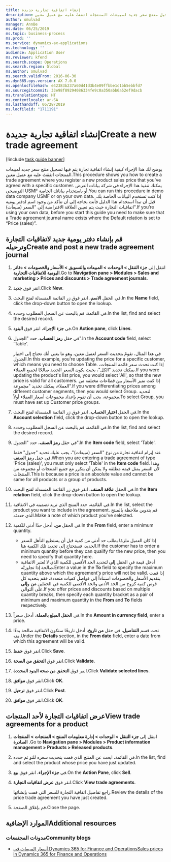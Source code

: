 ```yaml
---
title: إنشاء اتفاقية تجارية جديدة
description: يوضح لك هذا الإجراء كيفية إنشاء اتفاقية تجارة يتم فيها تسجيل منتج سعر جديد لمبيعات المنتجات اتفقتَ عليه مع عميل معين.
author: omulvad
manager: AnnBe
ms.date: 06/25/2019
ms.topic: business-process
ms.prod: ''
ms.service: dynamics-ax-applications
ms.technology: ''
audience: Application User
ms.reviewer: kfend
ms.search.scope: Operations
ms.search.region: Global
ms.author: omulvad
ms.search.validFrom: 2016-06-30
ms.dyn365.ops.version: AX 7.0.0
ms.openlocfilehash: e42383b237a60d41d3b4e09ffbbe1c1bb5ebbfd7
ms.sourcegitcommit: 33e98f89294086334fe9c0a350abb6a52ef9dacb
ms.translationtype: HT
ms.contentlocale: ar-SA
ms.lasthandoff: 06/28/2019
ms.locfileid: "1711191"
---
```

# <a name="create-a-new-trade-agreement"></a><span data-ttu-id="42e39-103">إنشاء اتفاقية تجارية جديدة</span><span class="sxs-lookup"><span data-stu-id="42e39-103">Create a new trade agreement</span></span>

[!include [task guide banner](../../includes/task-guide-banner.md)]

<span data-ttu-id="42e39-104">يوضح لك هذا الإجراء كيفية إنشاء اتفاقية تجارة يتم فيها تسجيل منتج سعر جديد لمبيعات المنتجات اتفقتَ عليه مع عميل معين.</span><span class="sxs-lookup"><span data-stu-id="42e39-104">This procedure shows you how to create a trade agreement where you register a new product sales price that you've agreed with a specific customer.</span></span> <span data-ttu-id="42e39-105">يمكنك تنفيذ هذا الإجراء في شركة بيانات العرض التوضيحي USMF أو باستخدام بياناتك الخاصة.</span><span class="sxs-lookup"><span data-stu-id="42e39-105">You can run this procedure in demo data company USMF or on your own data.</span></span> <span data-ttu-id="42e39-106">إذا كنت تستخدم البيانات الخاصة بك، قبل أن تبدأ استخدام هذا الدليل فأنت بحاجة إلى أن تتأكد من وجود اسم لدفتر يومية اتفاقيات التجارة حيث يتم تعيين العلاقة الافتراضية إلى "السعر (مبيعات)".</span><span class="sxs-lookup"><span data-stu-id="42e39-106">If you’re using your own data, before you start this guide you need to make sure that a Trade agreement journal name exists where the Default relation is set to “Price (sales)”.</span></span>


## <a name="create-and-post-a-new-trade-agreement-journal"></a><span data-ttu-id="42e39-107">قم بإنشاء دفتر يومية جديد لاتفاقيات التجارة وترحيله</span><span class="sxs-lookup"><span data-stu-id="42e39-107">Create and post a new trade agreement journal</span></span>
1. <span data-ttu-id="42e39-108">انتقل إلى **جزء التنقل > الوحدات > المبيعات والتسويق > الأسعار والخصومات > دفاتر اليومية للاتفاقيات التجارية‬**.</span><span class="sxs-lookup"><span data-stu-id="42e39-108">Go to **Navigation pane > Modules > Sales and marketing > Prices and discounts > Trade agreement journals**.</span></span>
2. <span data-ttu-id="42e39-109">انقر فوق **جديد**.</span><span class="sxs-lookup"><span data-stu-id="42e39-109">Click **New**.</span></span>
3. <span data-ttu-id="42e39-110">في الحقل **الاسم**، انقر فوق زر القائمة المنسدلة لفتح البحث.</span><span class="sxs-lookup"><span data-stu-id="42e39-110">In the **Name** field, click the drop-down button to open the lookup.</span></span>
4. <span data-ttu-id="42e39-111">في القائمة، قم بالبحث عن السجل المطلوب وحدده.</span><span class="sxs-lookup"><span data-stu-id="42e39-111">In the list, find and select the desired record.</span></span>
5. <span data-ttu-id="42e39-112">في **جزء الإجراء**، انقر فوق **البنود**.</span><span class="sxs-lookup"><span data-stu-id="42e39-112">On **Action pane**, click **Lines**.</span></span>
6. <span data-ttu-id="42e39-113">في حقل **رمز الحساب**، حدد "الجدول".</span><span class="sxs-lookup"><span data-stu-id="42e39-113">In the **Account code** field, select 'Table'.</span></span>
    
    <span data-ttu-id="42e39-114">في هذا المثال، تقومُ بتحديث السعر لعميل معين، وهو ما يعني أنك تحتاج إلى اختيار الجدول.</span><span class="sxs-lookup"><span data-stu-id="42e39-114">In this example, you're updating the price for a specific customer, which means you need to choose Table.</span></span> <span data-ttu-id="42e39-115">إذا كنت تحدث سعر قائمة المنتجات، يمكنك تحديد "الكل"، بحيث يكون السعر الجديد صالحًا لجميع العملاء.</span><span class="sxs-lookup"><span data-stu-id="42e39-115">If you were updating the product's list price, you would select 'All', so that the new price is valid for all customers.</span></span> <span data-ttu-id="42e39-116">إذا كنت تميز الأسعار بين قطاعات مختلفة من العملاء، يمكنك تحديد "مجموعة".</span><span class="sxs-lookup"><span data-stu-id="42e39-116">If you were differentiating prices among different customer segments, then you would select Group.</span></span> <span data-ttu-id="42e39-117">لتحديد مجموعة، يجب أن تقوم بإعداد مجموعات أسعار العملاء أولاً.</span><span class="sxs-lookup"><span data-stu-id="42e39-117">To select Group, you must have set up Customer price groups.</span></span>  

7. <span data-ttu-id="42e39-118">في الحقل **اختيار الحساب**، انقر فوق زر القائمة المنسدلة لفتح البحث.</span><span class="sxs-lookup"><span data-stu-id="42e39-118">In the **Account selection** field, click the drop-down button to open the lookup.</span></span>
8. <span data-ttu-id="42e39-119">في القائمة، قم بالبحث عن السجل المطلوب وحدده.</span><span class="sxs-lookup"><span data-stu-id="42e39-119">In the list, find and select the desired record.</span></span>
9. <span data-ttu-id="42e39-120">في حقل **رمز الصنف**، حدد "الجدول".</span><span class="sxs-lookup"><span data-stu-id="42e39-120">In the **Item code** field, select 'Table'.</span></span>
    
    <span data-ttu-id="42e39-121">عند إبرام اتفاقية تجارة من نوع "السعر (مبيعات)"، يجب عليك تحديد "جدول" فقط في حقل **رمز الصنف**.</span><span class="sxs-lookup"><span data-stu-id="42e39-121">When you are entering a trade agreement of type 'Price (sales)', you must only select 'Table' in the **Item code** field.</span></span> <span data-ttu-id="42e39-122">وهذا لأن السعر يمثل قيمة مطلقة ولا يمكن أن يتكرر مع جميع المنتجات أو مجموعة من المنتجات.</span><span class="sxs-lookup"><span data-stu-id="42e39-122">This is because a price is an absolute value and cannot be same for all products or a group of products.</span></span>
    
10. <span data-ttu-id="42e39-123">في الحقل **علاقة الصنف**، انقر فوق زر القائمة المنسدلة لفتح البحث.</span><span class="sxs-lookup"><span data-stu-id="42e39-123">In the **Item relation** field, click the drop-down button to open the lookup.</span></span>
11. <span data-ttu-id="42e39-124">في القائمة، حدد المنتج الذي تريد تضمينه في الاتفاقية.</span><span class="sxs-lookup"><span data-stu-id="42e39-124">In the list, select the product you want to include in the agreement.</span></span> <span data-ttu-id="42e39-125">قم بتدوين ملاحظة بالمنتج الذي حددتَه.</span><span class="sxs-lookup"><span data-stu-id="42e39-125">Make a note of which product you've selected.</span></span>  
12. <span data-ttu-id="42e39-126">في الحقل **من**، أدخل حدًا أدنى للكمية.</span><span class="sxs-lookup"><span data-stu-id="42e39-126">In the **From** field, enter a minimum quantity.</span></span>
    - <span data-ttu-id="42e39-127">إذا كان العميل ملزمًا بطلب حد أدنى من كمية قبل أن يستطيع التأهل للسعر الجديد، فستحتاج إلى تحديد تلك الكمية هنا.</span><span class="sxs-lookup"><span data-stu-id="42e39-127">If the customer has to order a minimum quantity before they can qualify for the new price, then you need to specify that quantity here.</span></span>  
    - <span data-ttu-id="42e39-128">أدخل قيمة في الحقل **إلى** لتحديد الحد الأقصى للكمية الذي لا تُعتبر الاتفاقية صالحة إذا تجاوزتْه.</span><span class="sxs-lookup"><span data-stu-id="42e39-128">Enter a value in the **To** field to specify the maximum quantity above which the agreement's price will not be valid.</span></span> <span data-ttu-id="42e39-129">إذا قمت بتقديم الأسعار والخصومات استناداً إلى فواصل كميات متعددة، فقم بتحديد كل قوس كمية كزوج من الحد الأدنى والحد الأقصى للكمية في الحقلين **من** و**إلى** على التوالي.</span><span class="sxs-lookup"><span data-stu-id="42e39-129">If you offer prices and discounts based on multiple quantity breaks, then specify each quantity bracket as a pair of minimum and maximum quantity in the **From** and **To** fields respectively.</span></span>
13. <span data-ttu-id="42e39-130">في **الحقل المبلغ بالعملة**، أدخل سعراً.</span><span class="sxs-lookup"><span data-stu-id="42e39-130">In the **Amount in currency field**, enter a price.</span></span>
14. <span data-ttu-id="42e39-131">تحت قسم **التفاصيل**، في حقل **من تاريخ**، أدخل تاريخًا ستكون الاتفاقية صالحة بدءًا منه.</span><span class="sxs-lookup"><span data-stu-id="42e39-131">Under the **Details** section, in the **From date** field, enter a date from which this agreement will be valid.</span></span>
15. <span data-ttu-id="42e39-132">انقر فوق **حفظ**.</span><span class="sxs-lookup"><span data-stu-id="42e39-132">Click **Save**.</span></span>
16. <span data-ttu-id="42e39-133">انقر فوق **التحقق من الصحة**.</span><span class="sxs-lookup"><span data-stu-id="42e39-133">Click **Validate**.</span></span>
17. <span data-ttu-id="42e39-134">انقر فوق  **التحقق من صحة البنود المحددة**.</span><span class="sxs-lookup"><span data-stu-id="42e39-134">Click **Validate selected lines**.</span></span>
18. <span data-ttu-id="42e39-135">انقر فوق **موافق**.</span><span class="sxs-lookup"><span data-stu-id="42e39-135">Click **OK**.</span></span>
19. <span data-ttu-id="42e39-136">انقر فوق **ترحيل**.</span><span class="sxs-lookup"><span data-stu-id="42e39-136">Click **Post**.</span></span>
20. <span data-ttu-id="42e39-137">انقر فوق **موافق**.</span><span class="sxs-lookup"><span data-stu-id="42e39-137">Click **OK**.</span></span>

## <a name="view-trade-agreements-for-a-product"></a><span data-ttu-id="42e39-138">عرض اتفاقيات التجارة لأحد المنتجات</span><span class="sxs-lookup"><span data-stu-id="42e39-138">View trade agreements for a product</span></span>
1. <span data-ttu-id="42e39-139">‏‫انتقل إلى ‬**جزء التنقل > الوحدات > إدارة معلومات المنتج > المنتجات > المنتجات الصادرة‬** .</span><span class="sxs-lookup"><span data-stu-id="42e39-139">Go to **Navigation pane > Modules > Product information management > Products > Released products**.</span></span>
2. <span data-ttu-id="42e39-140">في القائمة، ابحث عن المنتج الذي قمت بتحديث سعره للتو ثم حدده.</span><span class="sxs-lookup"><span data-stu-id="42e39-140">In the list, find and select the product whose price you have just updated.</span></span>
3. <span data-ttu-id="42e39-141">في **جزء الإجراء**، انقر فوق **بيع**.</span><span class="sxs-lookup"><span data-stu-id="42e39-141">On the **Action Pane**, click **Sell**.</span></span>
4. <span data-ttu-id="42e39-142">انقر فوق **عرض اتفاقيات التجارة**.</span><span class="sxs-lookup"><span data-stu-id="42e39-142">Click **View trade agreements**.</span></span>
    
    <span data-ttu-id="42e39-143">راجع تفاصيل اتفاقية التجارة للسعر التي قمت بإنشائها.</span><span class="sxs-lookup"><span data-stu-id="42e39-143">Review the details of the price trade agreement you have just created.</span></span>    

5. <span data-ttu-id="42e39-144">قم بإغلاق الصفحة.</span><span class="sxs-lookup"><span data-stu-id="42e39-144">Close the page.</span></span>

## <a name="additional-resources"></a><span data-ttu-id="42e39-145">الموارد الإضافية</span><span class="sxs-lookup"><span data-stu-id="42e39-145">Additional resources</span></span>
### <a name="community-blogs"></a><span data-ttu-id="42e39-146">مدونات المجتمعات</span><span class="sxs-lookup"><span data-stu-id="42e39-146">Community blogs</span></span>
- [<span data-ttu-id="42e39-147">أسعار المبيعات في Dynamics 365 for Finance and Operations</span><span class="sxs-lookup"><span data-stu-id="42e39-147">Sales prices in Dynamics 365 for Finance and Operations</span></span>](https://financefunction.tech/2018/11/14/sales-prices-in-dynamics-365-for-finance-and-operations/#sales_price_in_trade_agreements)
